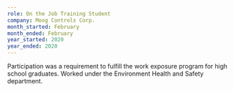 ```yaml
---
role: On the Job Training Student
company: Moog Controls Corp.
month_started: February
month_ended: February
year_started: 2020
year_ended: 2020
---
```


Participation was a requirement to fulfill the work exposure program for high school graduates. Worked under the Environment Health and Safety department.
